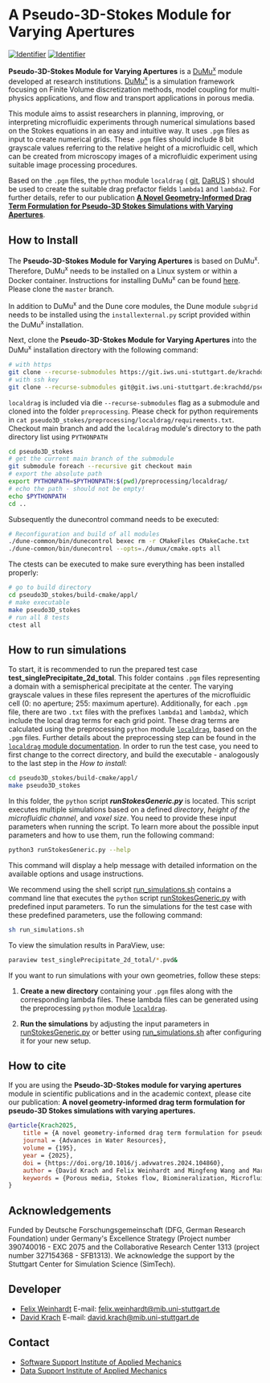 # A Pseudo-3D-Stokes Module for Varying Apertures
[![Identifier](https://img.shields.io/badge/doi-10.18419%2Fdarus--4313-d45815.svg)](https://doi.org/10.18419/darus-4313)
[![Identifier](https://img.shields.io/badge/Publication-blue)]([http://ssrn.com/abstract=4927521](https://doi.org/10.1016/j.advwatres.2024.104860))

**Pseudo-3D-Stokes Module for Varying Apertures** is a [DuMu<sup>x</sup>](https://dumux.org/) module developed at research institutions. [DuMu<sup>x</sup>](https://dumux.org/) is a simulation framework focusing on Finite Volume discretization methods, model coupling for multi-physics applications, and flow and transport applications in porous media.

This module aims to assist researchers in planning, improving, or interpreting microfluidic experiments through numerical simulations based on the Stokes equations in an easy and intuitive way. It uses `.pgm` files as input to create numerical grids. These `.pgm` files should include 8 bit grayscale values referring to the relative height of a microfluidic cell, which can be created from microscopy images of a microfluidic experiment using suitable image processing procedures.

Based on the `.pgm` files, the `python` module `localdrag` ( [git](https://git.iws.uni-stuttgart.de/krachdd/localdrag), [DaRUS](https://doi.org/10.18419/darus-4313) ) should be used to create the suitable drag prefactor fields `lambda1` and `lambda2`. For further details, refer to our publication [**A Novel Geometry-Informed Drag Term Formulation for Pseudo-3D Stokes Simulations with Varying Apertures**](https://doi.org/10.1016/j.advwatres.2024.104860).

## How to Install

The **Pseudo-3D-Stokes Module for Varying Apertures** is based on DuMu<sup>x</sup>. Therefore, DuMu<sup>x</sup> needs to be installed on a Linux system or within a Docker container. Instructions for installing DuMu<sup>x</sup> can be found [here](https://dumux.org/docs/doxygen/master/installation.html). Please clone the `master` branch.

In addition to DuMu<sup>x</sup> and the Dune core modules, the Dune module `subgrid` needs to be installed using the `installexternal.py` script provided within the DuMu<sup>x</sup> installation.

Next, clone the **Pseudo-3D-Stokes Module for Varying Apertures** into the DuMu<sup>x</sup> installation directory with the following command:
```bash
# with https 
git clone --recurse-submodules https://git.iws.uni-stuttgart.de/krachdd/pseudo3D_stokes.git
# with ssh key
git clone --recurse-submodules git@git.iws.uni-stuttgart.de:krachdd/pseudo3D_stokes.git
```
`localdrag` is included via die `--recurse-submodules` flag as a submodule and cloned into the folder `preprocessing`. Please check for python requirements in `cat pseudo3D_stokes/preprocessing/localdrag/requirements.txt`. 
Checkout main branch and add the `localdrag` module's directory to the path directory list using `PYTHONPATH`
```bash
cd pseudo3D_stokes 
# get the current main branch of the submodule
git submodule foreach --recursive git checkout main
# export the absolute path 
export PYTHONPATH=$PYTHONPATH:$(pwd)/preprocessing/localdrag/
# echo the path - should not be empty!
echo $PYTHONPATH
cd .. 
```
Subsequently the dunecontrol command needs to be executed:
```bash
# Reconfiguration and build of all modules
./dune-common/bin/dunecontrol bexec rm -r CMakeFiles CMakeCache.txt
./dune-common/bin/dunecontrol --opts=./dumux/cmake.opts all
```
The ctests can be executed to make sure everything has been installed properly:
```bash
# go to build directory
cd pseudo3D_stokes/build-cmake/appl/
# make executable
make pseudo3D_stokes
# run all 8 tests
ctest all
```
## How to run simulations
To start, it is recommended to run the prepared test case **test_singlePrecipitate_2d_total**. This folder contains `.pgm` files representing a domain with a semispherical precipitate at the center. The varying grayscale values in these files represent the apertures of the microfluidic cell (0: no aperture; 255: maximum aperture). Additionally, for each `.pgm` file, there are two `.txt` files with the prefixes `lambda1` and `lambda2`, which include the local drag terms for each grid point. These drag terms are calculated using the preprocessing `python` module [`localdrag`](https://git.iws.uni-stuttgart.de/krachdd/localdrag), based on the `.pgm` files. Further details about the preprocessing step can be found in the [`localdrag` module documentation](https://git.iws.uni-stuttgart.de/krachdd/localdrag/-/blob/faa44b05c1296d94a6f2fedc9752105ab20ef511/README.md).
In order to run the test case, you need to first change to the correct directory, and build the executable - analogously to the last step in the *How to install*: 
```bash
cd pseudo3D_stokes/build-cmake/appl/
make pseudo3D_stokes
```
In this folder, the `python` script **_runStokesGeneric.py_** is located. This script executes multiple simulations based on a defined _directory_, _height of the microfluidic channel_, and _voxel size_. You need to provide these input parameters when running the script. To learn more about the possible input parameters and how to use them, run the following command:

```bash
python3 runStokesGeneric.py --help
```
This command will display a help message with detailed information on the available options and usage instructions.

We recommend using the shell script [run_simulations.sh](appl/run_simulations.sh) contains a command line that executes the `python` script [runStokesGeneric.py](appl/runStokesGeneric.py) with predefined input parameters. To run the simulations for the test case with these predefined parameters, use the following command:
```bash
sh run_simulations.sh
```
To view the simulation results in ParaView, use:
```bash
paraview test_singlePrecipitate_2d_total/*.pvd&
```

If you want to run simulations with your own geometries, follow these steps:

1.  **Create a new directory** containing your `.pgm` files along with the corresponding lambda files. These lambda files can be generated using the preprocessing `python` module [`localdrag`](https://git.iws.uni-stuttgart.de/krachdd/localdrag).
    
2.  **Run the simulations** by adjusting the input parameters in [runStokesGeneric.py](appl/runStokesGeneric.py) or better using [run_simulations.sh](appl/run_simulations.sh) after configuring it for your new setup.


## How to cite

If you are using the **Pseudo-3D-Stokes module for varying apertures** module in scientific publications and in
the academic context, please cite our publication:
**A novel geometry-informed drag term formulation for pseudo-3D Stokes simulations with varying apertures.**

```bib
@article{Krach2025,
    title = {A novel geometry-informed drag term formulation for pseudo-3D Stokes simulations with varying apertures},
    journal = {Advances in Water Resources},
    volume = {195},
    year = {2025},
    doi = {https://doi.org/10.1016/j.advwatres.2024.104860},
    author = {David Krach and Felix Weinhardt and Mingfeng Wang and Martin Schneider and Holger Class and Holger Steeb},
    keywords = {Porous media, Stokes flow, Biomineralization, Microfluidics, Image-based simulations, Computational efficiency versus accuracy}
}
```

## Acknowledgements
Funded by Deutsche Forschungsgemeinschaft (DFG, German Research Foundation) under Germany's Excellence Strategy (Project number 390740016 - EXC 2075 and the Collaborative Research Center 1313 (project number 327154368 - SFB1313). We acknowledge the support by the Stuttgart Center for Simulation Science (SimTech).

## Developer
- [Felix Weinhardt](https://www.mib.uni-stuttgart.de/de/institut/team/Weinhardt-00003/) E-mail: [felix.weinhardt@mib.uni-stuttgart.de](mailto:felix.weinhardt@mib.uni-stuttgart.de)
- [David Krach](https://www.mib.uni-stuttgart.de/institute/team/Krach/) E-mail: [david.krach@mib.uni-stuttgart.de](mailto:david.krach@mib.uni-stuttgart.de)

## Contact
- [Software Support Institute of Applied Mechanics](mailto:software@mib.uni-stuttgart.de)
- [Data Support Institute of Applied Mechanics](mailto:data@mib.uni-stuttgart.de)

